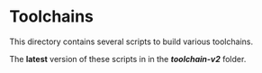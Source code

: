 # Toolchains

This directory contains several scripts to build various toolchains.

The **latest** version of these scripts in in the ***toolchain-v2*** folder.


